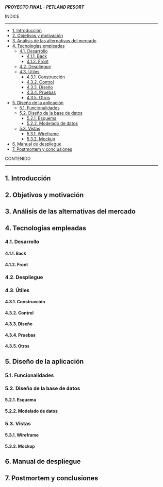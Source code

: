 ***PROYECTO FINAL - PETLAND RESORT***

ÍNDICE
* * *
- [1. Introducción](#1-introducción)
- [2. Objetivos y motivación](#2-objetivos-y-motivación)
- [3. Análisis de las alternativas del mercado](#3-análisis-de-las-alternativas-del-mercado)
- [4. Tecnologías empleadas](#4-tecnologías-empleadas)
  - [4.1. Desarrollo](#41-desarrollo)
    - [4.1.1. Back](#411-back)
    - [4.1.2. Front](#412-front)
  - [4.2. Despliegue](#42-despliegue)
  - [4.3. Útiles](#43-útiles)
    - [4.3.1. Construcción](#431-construcción)
    - [4.3.2. Control](#432-control)
    - [4.3.3. Diseño](#433-diseño)
    - [4.3.4. Pruebas](#434-pruebas)
    - [4.3.5. Otros](#435-otros)
- [5. Diseño de la aplicación](#5-diseño-de-la-aplicación)
  - [5.1. Funcionalidades](#51-funcionalidades)
  - [5.2. Diseño de la base de datos](#52-diseño-de-la-base-de-datos)
    - [5.2.1. Esquema](#521-esquema)
    - [5.2.2. Modelado de datos](#522-modelado-de-datos)
  - [5.3. Vistas](#53-vistas)
    - [5.3.1. Wireframe](#531-wireframe)
    - [5.3.2. Mockup](#532-mockup)
- [6. Manual de despliegue](#6-manual-de-despliegue)
- [7. Postmortem y conclusiones](#7-postmortem-y-conclusiones)

CONTENIDO
* * *
<a name="introduccion"></a>						     		
## 1. Introducción

<a name="objetivos"></a>						     		
## 2. Objetivos y motivación 

<a name="analisis"></a>						     		
## 3. Análisis de las alternativas del mercado

<a name="tecnologias"></a>						     		
## 4. Tecnologías empleadas

<a name="desarrollo"></a>						     		
### 4.1. Desarrollo
<a name="back"></a>						     		
#### 4.1.1. Back

<a name="front"></a>						     		
#### 4.1.2. Front

<a name="despliegue"></a>						     		
### 4.2. Despliegue

<a name="utiles"></a>						     		
### 4.3. Útiles

<a name="construccion"></a>						     		
#### 4.3.1. Construcción
<a name="control"></a>						     		
#### 4.3.2. Control

<a name="dis"></a>						     		
#### 4.3.3. Diseño

<a name="pruebas"></a>						     		
#### 4.3.4. Pruebas

<a name="otros"></a>						     		
#### 4.3.5. Otros

<a name="diseño"></a>						     		
## 5. Diseño de la aplicación

<a name="funcionalidades"></a>						     		
### 5.1. Funcionalidades

<a name="bd"></a>						     		
### 5.2. Diseño de la base de datos

<a name="esquema"></a>						     		
#### 5.2.1. Esquema

<a name="modelado"></a>						     		
#### 5.2.2. Modelado de datos

<a name="vistas"></a>						     		
### 5.3. Vistas

<a name="wireframe"></a>						     		
#### 5.3.1. Wireframe

<a name="mockup"></a>						     		
#### 5.3.2. Mockup

<a name="manual"></a>						     		
## 6. Manual de despliegue

<a name="postmortem"></a>						     		
## 7. Postmortem y conclusiones